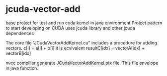 # jcuda-vector-add
base project for test and run cuda kernel in java environment
Project pattern
to start developing on CUDA
uses jcuda library and other jcuda dependences

The core file "JCudaVectorAddKernel.cu" includes a procedure for adding vectors.
c[i] = a[i] + b[i]
it is ecvivalent
resultC[idx] = vectorA[idx] + vectorB[idx]

nvcc compiller generate JCudaVectorAddKernel.ptx file.
This file envelope in java function.

